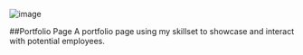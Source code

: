![image](https://github.com/user-attachments/assets/79ece2b5-ac81-4dde-aadc-f8026f2cbc0b)


##Portfolio Page
A portfolio page using my skillset to showcase and interact with potential employees.
